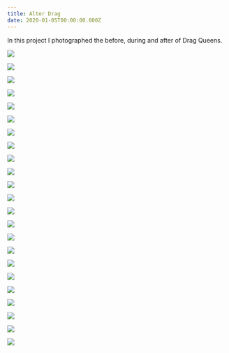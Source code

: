 ```yaml
---
title: Alter Drag
date: 2020-01-05T00:00:00.000Z
---
```

In this project I photographed the before, during and after of Drag Queens.

<div class="img-row pad-bottom">

![](https://ucarecdn.com/64470dea-eb95-4fad-bcf7-2d472f870c2c/)

![](https://ucarecdn.com/62bfa615-db01-4723-84f6-e4b9522ab759/)

</div>

<div class="img-row">

![](https://ucarecdn.com/8475465c-9931-4215-8481-9e64e66a730b/)

![](https://ucarecdn.com/c0eaf429-5fb4-47da-86d4-c57d79d782a2/)

![](https://ucarecdn.com/de9204b9-152d-4111-ba19-9f90b1d70df8/)

</div>

![](https://ucarecdn.com/8cf46d3a-bf91-489d-8482-ff34d19868d3/)

<div class="img-row">

![](https://ucarecdn.com/b3185f33-6c77-4df3-955e-672aadd79e90/)

![](https://ucarecdn.com/df42dcf1-8014-4566-96b3-c294abd349dd/)

</div>

![](https://ucarecdn.com/6743b21d-dbd6-4c1a-85ef-99a5e244673b/)

<div class="img-row">

![](https://ucarecdn.com/b67951ca-b1e0-4a02-b359-61a8e27abb84/)

![](https://ucarecdn.com/9588ac2e-15ae-4e79-8dc3-8766d3558516/)

</div>

![](https://ucarecdn.com/0b7d3827-5f80-447f-957c-0c1dff226457/)

<div class="img-row">

![](https://ucarecdn.com/7ce35446-e418-4cbe-bb6e-33dad9638db7/)

![](https://ucarecdn.com/e8418984-ad01-451b-a013-24629c087f91/)

</div>

<div class="img-row">

![](https://ucarecdn.com/ac7f07b5-ae68-44db-8bb3-48578adad072/)

![](https://ucarecdn.com/cc563bb7-b884-4487-a8c5-566ed8b6872a/)

</div>

<div class="img-row">

![](https://ucarecdn.com/9eae045a-b950-4afb-8dc6-c966c5ff27fd/)

![](https://ucarecdn.com/f80aae09-6b32-439e-9ba8-7268bd4163d8/)

</div>

<div class="img-row">

![](https://ucarecdn.com/73325a43-09e4-4445-8f09-043bb0c9c370/)

![](https://ucarecdn.com/f2186861-7d01-4d86-ac3e-d777a42cbdba/)

</div>

<div class="img-row">

![](https://ucarecdn.com/a07dcbba-9740-4659-8280-c865edd8fdab/)

![](https://ucarecdn.com/ffa4882a-4930-44f0-924d-a6e47e43aa5f/)

</div>

![](https://ucarecdn.com/bd14c954-b64d-4b7a-b526-6c854d875a90/)